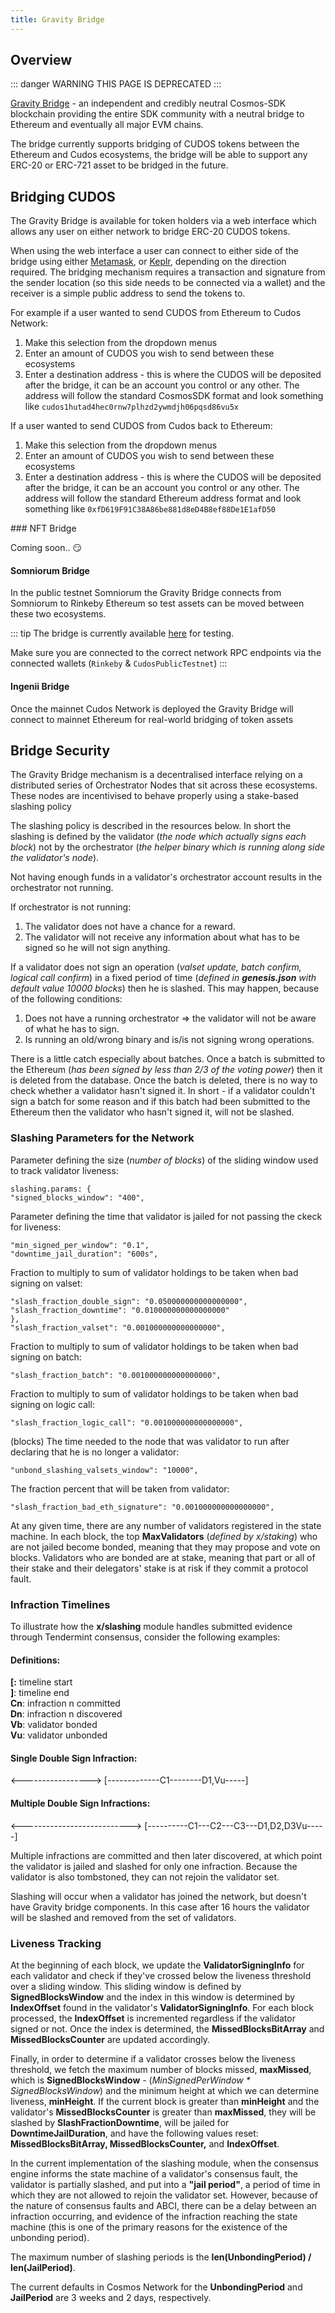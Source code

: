 ```yaml
---
title: Gravity Bridge
---
```


## Overview

::: danger WARNING
THIS PAGE IS DEPRECATED
:::

[Gravity Bridge](https://www.gravitybridge.net/) - an independent and credibly neutral Cosmos-SDK blockchain providing the entire SDK community with a neutral bridge to Ethereum and eventually all major EVM chains.

The bridge currently supports bridging of CUDOS tokens between the Ethereum and Cudos ecosystems, the bridge will be able to support any ERC-20 or ERC-721 asset to be bridged in the future.

## Bridging CUDOS

The Gravity Bridge is available for token holders via a web interface which allows any user on either network to bridge ERC-20 CUDOS tokens.

When using the web interface a user can connect to either side of the bridge using either [Metamask](https://metamask.io/), or [Keplr](/build/account-setup.html#what-is-keplr), depending on the direction required. The bridging mechanism requires a transaction and signature from the sender location (so this side needs to be connected via a wallet) and the receiver is a simple public address to send the tokens to.

For example if a user wanted to send CUDOS from Ethereum to Cudos Network:
1. Make this selection from the dropdown menus
2. Enter an amount of CUDOS you wish to send between these ecosystems
3. Enter a destination address - this is where the CUDOS will be deposited after the bridge, it can be an account you control or any other. The address will follow the standard CosmosSDK format and look something like `cudos1hutad4hec0rnw7plhzd2ywmdjh06pqsd86vu5x`

If a user wanted to send CUDOS from Cudos back to Ethereum:
1. Make this selection from the dropdown menus
2. Enter an amount of CUDOS you wish to send between these ecosystems
3. Enter a destination address - this is where the CUDOS will be deposited after the bridge, it can be an account you control or any other. The address will follow the standard Ethereum address format and look something like `0xfD619F91C38A86be881d8eD4B8ef88De1E1afD50`

<!-- TODO: add a new '## Architecture' section with diagrams explaining how this works technically: Orchestrators, Queues, Data flow, decentralised in nature --> 

### NFT Bridge

Coming soon.. 😏

#### Somniorum Bridge

In the public testnet Somniorum the Gravity Bridge connects from Somniorum to Rinkeby Ethereum so test assets can be moved between these two ecosystems.

::: tip
The bridge is currently available [here](http://35.192.177.142:4000/) for testing.

Make sure you are connected to the correct network RPC endpoints via the connected wallets (`Rinkeby` & `CudosPublicTestnet`)
:::

#### Ingenii Bridge

Once the mainnet Cudos Network is deployed the Gravity Bridge will connect to mainnet Ethereum for real-world bridging of token assets

## Bridge Security

The Gravity Bridge mechanism is a decentralised interface relying on a distributed series of Orchestrator Nodes that sit across these ecosystems. These nodes are incentivised to behave properly using a stake-based slashing policy

The slashing policy is described in the resources below. In short the slashing is defined by the validator (*the node which actually signs each block*) not by the orchestrator (*the helper binary which is running along side the validator's node*).

Not having enough funds in a validator's orchestrator account results in the orchestrator not running.

If orchestrator is not running:

1. The validator does not have a chance for a reward.
2. The validator will not receive any information about what has to be signed so he will not sign anything.

If a validator does not sign an operation (*valset update, batch confirm, logical call confirm*) in a fixed period of time (*defined in **genesis.json** with default value 10000 blocks*) then he is slashed. This may happen, because of the following conditions:

1. Does not have a running orchestrator ⇒ the validator will not be aware of what he has to sign.
2. Is running an old/wrong binary and is/is not signing wrong operations.

There is a little catch especially about batches. Once a batch is submitted to the Ethereum (*has been signed by less than 2/3 of the voting power*) then it is deleted from the database. Once the batch is deleted, there is no way to check whether a validator hasn't signed it. In short - if a validator couldn't sign a batch for some reason and if this batch had been submitted to the Ethereum then the validator who hasn't signed it, will not be slashed.

### Slashing Parameters for the Network

Parameter defining the size (*number of blocks*) of the sliding window used to track validator liveness:
```
slashing.params: {
"signed_blocks_window": "400",
```

Parameter defining the time that validator is jailed for not passing the ckeck for liveness:
```
"min_signed_per_window": "0.1",
"downtime_jail_duration": "600s",
```

Fraction to multiply to sum of validator holdings to be taken when bad signing on valset:
```
"slash_fraction_double_sign": "0.050000000000000000",
"slash_fraction_downtime": "0.010000000000000000"
},
"slash_fraction_valset": "0.001000000000000000",
```

Fraction to multiply to sum of validator holdings to be taken when bad signing on batch:
```
"slash_fraction_batch": "0.001000000000000000",
```

Fraction to multiply to sum of validator holdings to be taken when bad signing on logic call:
```
"slash_fraction_logic_call": "0.001000000000000000",
```

(blocks) The time needed to the node that was validator to run after declaring that he is no longer a validator:
```
"unbond_slashing_valsets_window": "10000",
```

The fraction percent that will be taken from validator:
```
"slash_fraction_bad_eth_signature": "0.001000000000000000",
```

At any given time, there are any number of validators registered in the state machine. In each block, the top **MaxValidators** (*defined by x/staking*) who are not jailed become bonded, meaning that they may propose and vote on blocks. Validators who are bonded are at stake, meaning that part or all of their stake and their delegators' stake is at risk if they commit a protocol fault.

### Infraction Timelines

To illustrate how the **x/slashing** module handles submitted evidence through Tendermint consensus, consider the following examples:

#### Definitions:

**[:** timeline start <br/>
**]**: timeline end <br/>
**Cn**: infraction n committed <br/>
**Dn**: infraction n discovered <br/>
**Vb**: validator bonded <br/>
**Vu**: validator unbonded <br/>

#### Single Double Sign Infraction:

<-----------------> [-------------C1--------D1,Vu-----] <br/>

#### Multiple Double Sign Infractions:

<---------------------------> [----------C1---C2---C3---D1,D2,D3Vu-----] <br/>

Multiple infractions are committed and then later discovered, at which point the validator is jailed and slashed for only one infraction. Because the validator is also tombstoned, they can not rejoin the validator set.

Slashing will occur when a validator has joined the network, but doesn't have Gravity bridge components. In this case after 16 hours the validator will be slashed and removed from the set of validators.

### Liveness Tracking

At the beginning of each block, we update the **ValidatorSigningInfo** for each validator and check if they've crossed below the liveness threshold over a sliding window. This sliding window is defined by **SignedBlocksWindow** and the index in this window is determined by **IndexOffset** found in the validator's **ValidatorSigningInfo**. For each block processed, the **IndexOffset** is incremented regardless if the validator signed or not. Once the index is determined, the **MissedBlocksBitArray** and **MissedBlocksCounter** are updated accordingly.

Finally, in order to determine if a validator crosses below the liveness threshold, we fetch the maximum number of blocks missed, **maxMissed**, which is **SignedBlocksWindow** - (*MinSignedPerWindow * SignedBlocksWindow*) and the minimum height at which we can determine liveness, **minHeight**. If the current block is greater than **minHeight** and the validator's **MissedBlocksCounter** is greater than **maxMissed**, they will be slashed by **SlashFractionDowntime**, will be jailed for **DowntimeJailDuration**, and have the following values reset: **MissedBlocksBitArray, MissedBlocksCounter,** and **IndexOffset**.

In the current implementation of the slashing module, when the consensus engine informs the state machine of a validator's consensus fault, the validator is partially slashed, and put into a **"jail period"**, a period of time in which they are not allowed to rejoin the validator set. However, because of the nature of consensus faults and ABCI, there can be a delay between an infraction occurring, and evidence of the infraction reaching the state machine (this is one of the primary reasons for the existence of the unbonding period).

The maximum number of slashing periods is the **len(UnbondingPeriod) / len(JailPeriod)**.

The current defaults in Cosmos Network for the **UnbondingPeriod** and **JailPeriod** are 3 weeks and 2 days, respectively.
